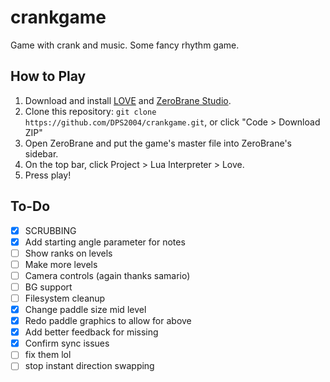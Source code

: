 # crankgame
Game with crank and music. Some fancy rhythm game.

## How to Play
1. Download and install [LOVE](https://love2d.org/) and [ZeroBrane Studio](https://studio.zerobrane.com/).
2. Clone this repository: `git clone https://github.com/DPS2004/crankgame.git`, or click "Code > Download ZIP"
3. Open ZeroBrane and put the game's master file into ZeroBrane's sidebar.
4. On the top bar, click Project > Lua Interpreter > Love.
5. Press play!

## To-Do
- [x] SCRUBBING
- [X] Add starting angle parameter for notes
- [ ] Show ranks on levels
- [ ] Make more levels
- [ ] Camera controls (again thanks samario)
- [ ] BG support
- [ ] Filesystem cleanup
- [X] Change paddle size mid level
- [X] Redo paddle graphics to allow for above
- [X] Add better feedback for missing
- [X] Confirm sync issues
- [ ] fix them lol
- [ ] stop instant direction swapping
